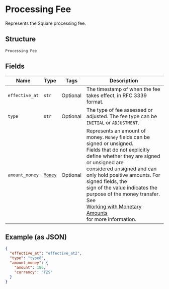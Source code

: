 
# Processing Fee

Represents the Square processing fee.

## Structure

`Processing Fee`

## Fields

| Name | Type | Tags | Description |
|  --- | --- | --- | --- |
| `effective_at` | `str` | Optional | The timestamp of when the fee takes effect, in RFC 3339 format. |
| `type` | `str` | Optional | The type of fee assessed or adjusted. The fee type can be `INITIAL` or `ADJUSTMENT`. |
| `amount_money` | [`Money`](../../doc/models/money.md) | Optional | Represents an amount of money. `Money` fields can be signed or unsigned.<br>Fields that do not explicitly define whether they are signed or unsigned are<br>considered unsigned and can only hold positive amounts. For signed fields, the<br>sign of the value indicates the purpose of the money transfer. See<br>[Working with Monetary Amounts](https://developer.squareup.com/docs/build-basics/working-with-monetary-amounts)<br>for more information. |

## Example (as JSON)

```json
{
  "effective_at": "effective_at2",
  "type": "type8",
  "amount_money": {
    "amount": 186,
    "currency": "TZS"
  }
}
```

